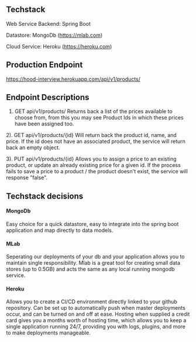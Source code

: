 ## Techstack
Web Service Backend: Spring Boot

Datastore: MongoDb (https://mlab.com)

Cloud Service: Heroku (https://heroku.com)

## Production Endpoint
https://hood-interview.herokuapp.com/api/v1/products/

## Endpoint Descriptions

1) GET api/v1/products/
Returns back a list of the prices available to choose from, from this you may see Product Ids in which these prices have been assigned too.

2). GET api/v1/products/{id}
Will return back the product id, name, and price. If the id does not have an associated product, the service will return back an empty object.

3). PUT api/v1/products/{id}
Allows you to assign a price to an existing product, or update an already existing price for a given id.
If the process fails to save a price to a product / the product doesn't exist, the service will response "false".

## Techstack decisions
#### MongoDb
Easy choice for a quick datastore, easy to integrate into the spring boot application and map directly to data models.

#### MLab
Seperating our deployments of your db and your application allows you to maintain single responsibility. Mlab is a great tool for creating
small data stores (up to 0.5GB) and acts the same as any local running mongodb service.

#### Heroku
Allows you to create a CI/CD environment directly linked to your github repository. Can be set up to automatically push when master deployments
occur, and can be turned on and off at ease. Hosting when supplied a credit card gives you a months worth of hosting time, which allows you
to keep a single application running 24/7, providing you with logs, plugins, and more to make deployments manageable.
